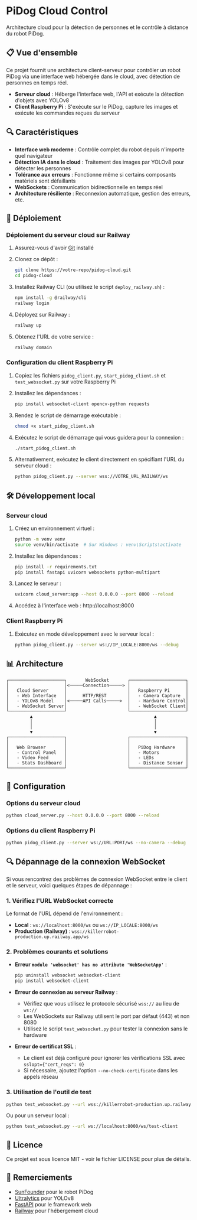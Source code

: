 # PiDog Cloud Control

Architecture cloud pour la détection de personnes et le contrôle à distance du robot PiDog.

## 📋 Vue d'ensemble

Ce projet fournit une architecture client-serveur pour contrôler un robot PiDog via une interface web hébergée dans le cloud, avec détection de personnes en temps réel.

* **Serveur cloud** : Héberge l'interface web, l'API et exécute la détection d'objets avec YOLOv8
* **Client Raspberry Pi** : S'exécute sur le PiDog, capture les images et exécute les commandes reçues du serveur

## 🔍 Caractéristiques

* **Interface web moderne** : Contrôle complet du robot depuis n'importe quel navigateur
* **Détection IA dans le cloud** : Traitement des images par YOLOv8 pour détecter les personnes
* **Tolérance aux erreurs** : Fonctionne même si certains composants matériels sont défaillants
* **WebSockets** : Communication bidirectionnelle en temps réel
* **Architecture résiliente** : Reconnexion automatique, gestion des erreurs, etc.

## 🚀 Déploiement

### Déploiement du serveur cloud sur Railway

1. Assurez-vous d'avoir [Git](https://git-scm.com/) installé

2. Clonez ce dépôt :
   ```bash
   git clone https://votre-repo/pidog-cloud.git
   cd pidog-cloud
   ```

3. Installez Railway CLI (ou utilisez le script `deploy_railway.sh`) :
   ```bash
   npm install -g @railway/cli
   railway login
   ```

4. Déployez sur Railway :
   ```bash
   railway up
   ```

5. Obtenez l'URL de votre service :
   ```bash
   railway domain
   ```

### Configuration du client Raspberry Pi

1. Copiez les fichiers `pidog_client.py`, `start_pidog_client.sh` et `test_websocket.py` sur votre Raspberry Pi

2. Installez les dépendances :
   ```bash
   pip install websocket-client opencv-python requests
   ```

3. Rendez le script de démarrage exécutable :
   ```bash
   chmod +x start_pidog_client.sh
   ```

4. Exécutez le script de démarrage qui vous guidera pour la connexion :
   ```bash
   ./start_pidog_client.sh
   ```

5. Alternativement, exécutez le client directement en spécifiant l'URL du serveur cloud :
   ```bash
   python pidog_client.py --server wss://VOTRE_URL_RAILWAY/ws
   ```

## 🛠️ Développement local

### Serveur cloud

1. Créez un environnement virtuel :
   ```bash
   python -m venv venv
   source venv/bin/activate  # Sur Windows : venv\Scripts\activate
   ```

2. Installez les dépendances :
   ```bash
   pip install -r requirements.txt
   pip install fastapi uvicorn websockets python-multipart
   ```

3. Lancez le serveur :
   ```bash
   uvicorn cloud_server:app --host 0.0.0.0 --port 8000 --reload
   ```

4. Accédez à l'interface web : http://localhost:8000

### Client Raspberry Pi

1. Exécutez en mode développement avec le serveur local :
   ```bash
   python pidog_client.py --server ws://IP_LOCALE:8000/ws --debug
   ```

## 📊 Architecture

```
┌─────────────────────┐       WebSocket       ┌─────────────────────┐
│                     │<─────Connection─────> │                     │
│   Cloud Server      │                       │   Raspberry Pi      │
│   - Web Interface   │      HTTP/REST        │   - Camera Capture  │
│   - YOLOv8 Model    │<─────API Calls─────>  │   - Hardware Control│
│   - WebSocket Server│                       │   - WebSocket Client│
└─────────────────────┘                       └─────────────────────┘
         ▲                                              ▲
         │                                              │
         │                                              │
         ▼                                              ▼
┌─────────────────────┐                       ┌─────────────────────┐
│                     │                       │                     │
│   Web Browser       │                       │   PiDog Hardware    │
│   - Control Panel   │                       │   - Motors          │
│   - Video Feed      │                       │   - LEDs            │
│   - Stats Dashboard │                       │   - Distance Sensor │
└─────────────────────┘                       └─────────────────────┘
```

## 🔧 Configuration

### Options du serveur cloud

```bash
python cloud_server.py --host 0.0.0.0 --port 8000 --reload
```

### Options du client Raspberry Pi

```bash
python pidog_client.py --server ws://URL:PORT/ws --no-camera --debug
```

## 🔍 Dépannage de la connexion WebSocket

Si vous rencontrez des problèmes de connexion WebSocket entre le client et le serveur, voici quelques étapes de dépannage :

### 1. Vérifiez l'URL WebSocket correcte

Le format de l'URL dépend de l'environnement :
- **Local** : `ws://localhost:8000/ws` ou `ws://IP_LOCALE:8000/ws`
- **Production (Railway)** : `wss://killerrobot-production.up.railway.app/ws`

### 2. Problèmes courants et solutions

- **Erreur `module 'websocket' has no attribute 'WebSocketApp'`** :
  ```bash
  pip uninstall websocket websocket-client
  pip install websocket-client
  ```

- **Erreur de connexion au serveur Railway** :
  - Vérifiez que vous utilisez le protocole sécurisé `wss://` au lieu de `ws://`
  - Les WebSockets sur Railway utilisent le port par défaut (443) et non 8080
  - Utilisez le script `test_websocket.py` pour tester la connexion sans le hardware

- **Erreur de certificat SSL** :
  - Le client est déjà configuré pour ignorer les vérifications SSL avec `sslopt={"cert_reqs": 0}`
  - Si nécessaire, ajoutez l'option `--no-check-certificate` dans les appels réseau

### 3. Utilisation de l'outil de test

```bash
python test_websocket.py --url wss://killerrobot-production.up.railway.app/ws/test-client
```

Ou pour un serveur local :
```bash
python test_websocket.py --url ws://localhost:8000/ws/test-client
```

## 📄 Licence

Ce projet est sous licence MIT - voir le fichier LICENSE pour plus de détails.

## 🙏 Remerciements

* [SunFounder](https://www.sunfounder.com/) pour le robot PiDog
* [Ultralytics](https://ultralytics.com/) pour YOLOv8
* [FastAPI](https://fastapi.tiangolo.com/) pour le framework web
* [Railway](https://railway.app/) pour l'hébergement cloud 